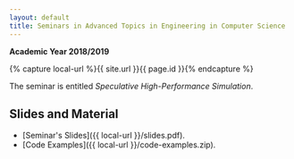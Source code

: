 ```yaml
---
layout: default
title: Seminars in Advanced Topics in Engineering in Computer Science
---
```

**Academic Year 2018/2019**    

{% capture local-url %}{{ site.url }}{{ page.id }}{% endcapture %}

The seminar is entitled *Speculative High-Performance Simulation*.


Slides and Material
-------------------

* [Seminar's Slides]({{ local-url }}/slides.pdf).
* [Code Examples]({{ local-url }}/code-examples.zip).

